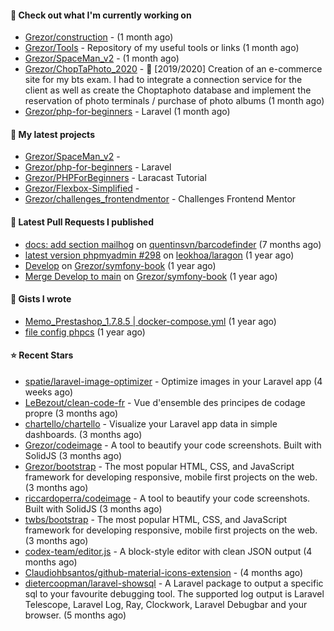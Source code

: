 #### 👷 Check out what I'm currently working on

- [Grezor/construction](https://github.com/Grezor/construction) -  (1 month ago)
- [Grezor/Tools](https://github.com/Grezor/Tools) - Repository of my useful tools or links (1 month ago)
- [Grezor/SpaceMan_v2](https://github.com/Grezor/SpaceMan_v2) -  (1 month ago)
- [Grezor/ChopTaPhoto_2020](https://github.com/Grezor/ChopTaPhoto_2020) - 🛒 [2019/2020] Creation of an e-commerce site for my bts exam. I had to integrate a connection service for the client as well as create the Choptaphoto database and implement the reservation of photo terminals / purchase of photo albums (1 month ago)
- [Grezor/php-for-beginners](https://github.com/Grezor/php-for-beginners) - Laravel (1 month ago)

#### 🌱 My latest projects

- [Grezor/SpaceMan_v2](https://github.com/Grezor/SpaceMan_v2) - 
- [Grezor/php-for-beginners](https://github.com/Grezor/php-for-beginners) - Laravel
- [Grezor/PHPForBeginners](https://github.com/Grezor/PHPForBeginners) - Laracast Tutorial
- [Grezor/Flexbox-Simplified](https://github.com/Grezor/Flexbox-Simplified) - 
- [Grezor/challenges_frontendmentor](https://github.com/Grezor/challenges_frontendmentor) - Challenges Frontend Mentor

#### 🔨 Latest Pull Requests I published

- [docs: add section mailhog](https://github.com/quentinsvn/barcodefinder/pull/2) on [quentinsvn/barcodefinder](https://github.com/quentinsvn/barcodefinder) (7 months ago)
- [latest version phpmyadmin #298](https://github.com/leokhoa/laragon/pull/299) on [leokhoa/laragon](https://github.com/leokhoa/laragon) (1 year ago)
- [Develop](https://github.com/Grezor/symfony-book/pull/2) on [Grezor/symfony-book](https://github.com/Grezor/symfony-book) (1 year ago)
- [Merge Develop to main](https://github.com/Grezor/symfony-book/pull/1) on [Grezor/symfony-book](https://github.com/Grezor/symfony-book) (1 year ago)

#### 📓 Gists I wrote

- [Memo_Prestashop_1.7.8.5 | docker-compose.yml](https://gist.github.com/eb78b378ed9f40780dc077b361ead337) (1 year ago)
- [file config phpcs](https://gist.github.com/27d8a6056d2e171aed20c26699439861) (1 year ago)

#### ⭐ Recent Stars

- [spatie/laravel-image-optimizer](https://github.com/spatie/laravel-image-optimizer) - Optimize images in your Laravel app (4 weeks ago)
- [LeBezout/clean-code-fr](https://github.com/LeBezout/clean-code-fr) - Vue d&#39;ensemble des principes de codage propre (3 months ago)
- [chartello/chartello](https://github.com/chartello/chartello) - Visualize your Laravel app data in simple dashboards. (3 months ago)
- [Grezor/codeimage](https://github.com/Grezor/codeimage) - A tool to beautify your code screenshots. Built with SolidJS (3 months ago)
- [Grezor/bootstrap](https://github.com/Grezor/bootstrap) - The most popular HTML, CSS, and JavaScript framework for developing responsive, mobile first projects on the web. (3 months ago)
- [riccardoperra/codeimage](https://github.com/riccardoperra/codeimage) - A tool to beautify your code screenshots. Built with SolidJS (3 months ago)
- [twbs/bootstrap](https://github.com/twbs/bootstrap) - The most popular HTML, CSS, and JavaScript framework for developing responsive, mobile first projects on the web. (3 months ago)
- [codex-team/editor.js](https://github.com/codex-team/editor.js) - A block-style editor with clean JSON output (4 months ago)
- [Claudiohbsantos/github-material-icons-extension](https://github.com/Claudiohbsantos/github-material-icons-extension) -  (4 months ago)
- [dietercoopman/laravel-showsql](https://github.com/dietercoopman/laravel-showsql) - A Laravel package to output a specific sql to your favourite debugging tool. The supported log output is Laravel Telescope, Laravel Log, Ray, Clockwork, Laravel Debugbar and your browser. (5 months ago)
